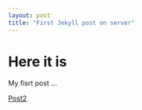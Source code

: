 ```yaml
---
layout: post
title: "First Jekyll post on server"
---
```


# Here it is

My fisrt post ...

[Post2](2022-07-21-post2.md)

